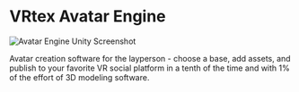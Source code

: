 # VRtex Avatar Engine

![Avatar Engine Unity Screenshot](https://i.imgur.com/alVvlUt.png)

Avatar creation software for the layperson - choose a base, add assets, and publish to your favorite VR social platform in a tenth of the time and with 1% of the effort of 3D modeling software.



